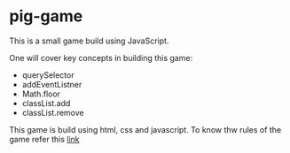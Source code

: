 # pig-game
This is a small game build using JavaScript.

One will cover key concepts in building this game:
- querySelector
- addEventListner
- Math.floor
- classList.add
- classList.remove

This game is build using html, css and javascript.
To know thw rules of the game refer this [link](https://en.wikipedia.org/wiki/Pig_(dice_game))

